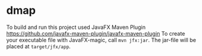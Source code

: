 # dmap

To build and run this project used JavaFX Maven Plugin https://github.com/javafx-maven-plugin/javafx-maven-plugin
To create your executable file with JavaFX-magic, call `mvn jfx:jar`. The jar-file will be placed at `target/jfx/app`.
